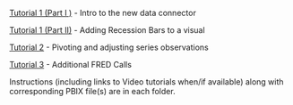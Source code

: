 [Tutorial 1 (Part I )](./1_Part1) - Intro to the new data connector

[Tutorial 1 (Part II)](./1_Part2) - Adding Recession Bars to a visual

[Tutorial 2](./2) - Pivoting and adjusting series observations

[Tutorial 3](./3) - Additional FRED Calls

Instructions (including links to Video tutorials when/if available) along with corresponding PBIX file(s) are in each folder.

